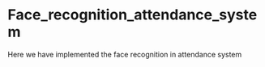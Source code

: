 # Face_recognition_attendance_system
Here we have implemented the face recognition in attendance system
